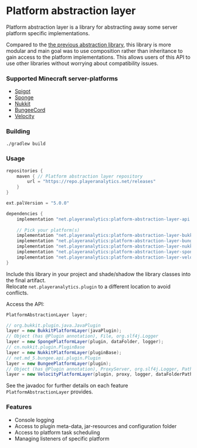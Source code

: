# Platform abstraction layer

Platform abstraction layer is a library for abstracting away some server platform specific implementations.

Compared to the [the previous abstraction library](https://github.com/AuroraLS3/Abstract-Plugin-Framework), this library
is more modular and main goal was to use composition rather than inheritance to gain access to the platform
implementations. This allows users of this API to use other libraries without worrying about compatibility issues.

### Supported Minecraft server-platforms

- [Spigot](https://www.spigotmc.org/)
- [Sponge](https://www.spongepowered.org/)
- [Nukkit](https://cloudburstmc.org/)
- [BungeeCord](https://www.spigotmc.org/wiki/bungeecord/)
- [Velocity](https://www.velocitypowered.com/)

### Building

```bash
./gradlew build
```

### Usage

```groovy
repositories {
    maven { // Platform abstraction layer repository
        url = "https://repo.playeranalytics.net/releases"
    }
}

ext.palVersion = "5.0.0"

dependencies {
    implementation "net.playeranalytics:platform-abstraction-layer-api:$palVersion"
    
    // Pick your platform(s)
    implementation "net.playeranalytics:platform-abstraction-layer-bukkit:$palVersion"
    implementation "net.playeranalytics:platform-abstraction-layer-bungeecord:$palVersion"
    implementation "net.playeranalytics:platform-abstraction-layer-nukkit:$palVersion"
    implementation "net.playeranalytics:platform-abstraction-layer-sponge:$palVersion"
    implementation "net.playeranalytics:platform-abstraction-layer-velocity:$palVersion"
}
```

Include this library in your project and shade/shadow the library classes into the final artifact.  
Relocate `net.playeranalytics.plugin` to a different location to avoid conflicts.

Access the API:

```java
PlatformAbstractionLayer layer;

// org.bukkit.plugin.java.JavaPlugin
layer = new BukkitPlatformLayer(javaPlugin); 
// Object (has @Plugin annotation), File, org.slf4j.Logger
layer = new SpongePlatformLayer(plugin, dataFolder, logger); 
// cn.nukkit.plugin.PluginBase
layer = new NukkitPlatformLayer(pluginBase);
// net.md_5.bungee.api.plugin.Plugin
layer = new BungeePlatformLayer(plugin);
// Object (has @Plugin annotation), ProxyServer, org.slf4j.Logger, Path
layer = new VelocityPlatformLayer(plugin, proxy, logger, dataFolderPath);     
```

See the javadoc for further details on each feature `PlatformAbstractionLayer` provides.

### Features

- Console logging
- Access to plugin meta-data, jar-resources and configuration folder
- Access to platform task scheduling
- Managing listeners of specific platform
